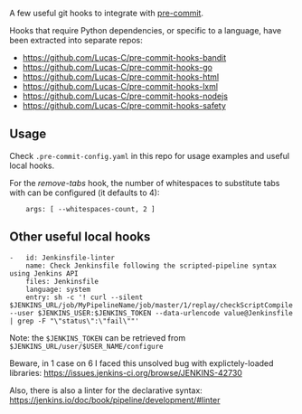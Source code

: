 A few useful git hooks to integrate with [pre-commit](http://pre-commit.com).

Hooks that require Python dependencies, or specific to a language, have been extracted into separate repos:

- https://github.com/Lucas-C/pre-commit-hooks-bandit
- https://github.com/Lucas-C/pre-commit-hooks-go
- https://github.com/Lucas-C/pre-commit-hooks-html
- https://github.com/Lucas-C/pre-commit-hooks-lxml
- https://github.com/Lucas-C/pre-commit-hooks-nodejs
- https://github.com/Lucas-C/pre-commit-hooks-safety

## Usage

Check `.pre-commit-config.yaml` in this repo for usage examples and useful local hooks.

For the _remove-tabs_ hook, the number of whitespaces to substitute tabs with can be configured (it defaults to 4):

        args: [ --whitespaces-count, 2 ]

## Other useful local hooks
```
-   id: Jenkinsfile-linter
    name: Check Jenkinsfile following the scripted-pipeline syntax using Jenkins API
    files: Jenkinsfile
    language: system
    entry: sh -c '! curl --silent $JENKINS_URL/job/MyPipelineName/job/master/1/replay/checkScriptCompile --user $JENKINS_USER:$JENKINS_TOKEN --data-urlencode value@Jenkinsfile | grep -F "\"status\":\"fail\""'
```
Note: the `$JENKINS_TOKEN` can be retrieved from `$JENKINS_URL/user/$USER_NAME/configure`

Beware, in 1 case on 6 I faced this unsolved bug with explictely-loaded libraries: https://issues.jenkins-ci.org/browse/JENKINS-42730

Also, there is also a linter for the declarative syntax: https://jenkins.io/doc/book/pipeline/development/#linter
